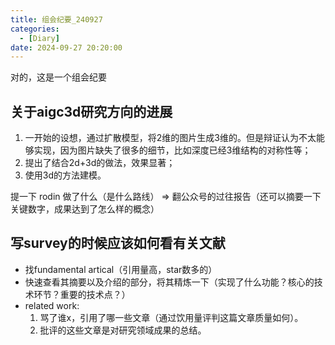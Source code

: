 ```yaml
---
title: 组会纪要_240927
categories: 
  - [Diary]
date: 2024-09-27 20:20:00
---
```


对的，这是一个组会纪要

<!-- more -->

## 关于aigc3d研究方向的进展

1. 一开始的设想，通过扩散模型，将2维的图片生成3维的。但是辩证认为不太能够实现，因为图片缺失了很多的细节，比如深度已经3维结构的对称性等；
2. 提出了结合2d+3d的做法，效果显著；
3. 使用3d的方法建模。

提一下 rodin 做了什么（是什么路线） => 翻公众号的过往报告（还可以摘要一下关键数字，成果达到了怎么样的概念）

## 写survey的时候应该如何看有关文献

- 找fundamental artical（引用量高，star数多的）
- 快速查看其摘要以及介绍的部分，将其精炼一下（实现了什么功能？核心的技术环节？重要的技术点？）
- related work:
  1. 骂了谁x，引用了哪一些文章（通过饮用量评判这篇文章质量如何）。
  2. 批评的这些文章是对研究领域成果的总结。

